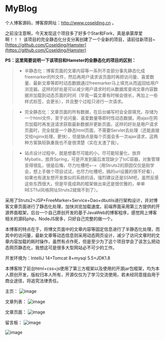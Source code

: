 # MyBlog
个人博客源码，博客原网址：http://www.coselding.cn 。

之前没注意啊，今天发现这个项目多了好多个Star和Fork，真是承蒙厚爱啊！！！
该项目的完全静态化分支分离创建了一个全新的项目，请前往新项目~[https://github.com/Coselding/Hamster](https://github.com/Coselding/Hamster)  

**PS：这里简要说明一下该项目和Hamster的全静态化的项目的区别：**  

>* 半静态化：博客页面的文章内容等一系列不变部分事先静态化成freemarker的ftl文件，然后再用户请求该页面时再把访问量、喜爱数量、最新文章等即时动态数据通过freemarker马上填充从而返回给用户浏览器。这样的好处是可以减少用户请求时的从数据库查询文章内容数据并加载到动态页面的时间（毕竟一篇文章有时候会很长，再加上一些样式标签，会更长），并且整个过程只进行一次请求。  

>* 完全静态化：文章页面的所有数据，在后台编写时会全部填充，存储为一个html文件，至于访问量、喜爱数量等即时性动态数据，用ajax在网页加载时再发送请求获取最新数据并更新页面，这样的好处是用户请求页面时，完全就是一个静态html页面，不需要Servlet去处理（还能直接交给nginx处理，更快），但是缺点是每个页面会多一次ajax请求，这两种方案孰轻孰重我也不是很清楚（实在太渣了我）。  

>* 站点设计过程中，就是想着尽可能的小，尽可能轻量化，放弃Mybatis，放弃Spring，可是开发到最后发现缺少了IoC容器，对象管理变得很乱，很是后悔，尽力吐槽吧=-=（用Struts2的原因仅仅是刚学会，想上手做个项目试试，也尽力吐槽吧，搞的url设置的很不好看），如果也有道友想开发类似的系统的话，强烈建议还是SSM吧，虽然反感这些东西很大，但是毕竟成熟的框架做出来还是很优雅的，单单RESTful风格网址Struts2就做不到了）。


采用了Struts2+JSP+FreeMarker+Service+Dao+dbutils进行架构设计，并对博客文章页面进行了静态化处理，加快浏览加载速度。前端界面采用第三方提供的开源界面框架，后台一个自己原创开发的基于JavaWeb的博客程序，感觉网上博客相关的源码php，NodeJS居多，只好自己完整的做一个。

本博客的特点在于，将博文页面中的文章内容等固定信息进行了半静态化处理，而其中的访问量，最新文章等动态信息则采用动态网页设计，减少了访问文章时的文章内容加载的耗时操作，虽然有点作死，但是至少为了这个项目学会了该怎么把动态网页静态化，我想这可是很多大型网站必不可少的工作。

开发环境为：IntelliJ 14+Tomcat 8+mysql 5.5+JDK1.8

本博客除了前台html+css+js使用了第三方框架以及使用的开源jar包框架，均为本人原创开发，版权归本人所有，开源仅仅为了学习交流使用，若未经同意擅自用于商业途径，将追究法律责任。

主页：
![image](https://github.com/Coselding/MyBlog/blob/master/screenshot/1.png)

文章列表：
![image](https://github.com/Coselding/MyBlog/blob/master/screenshot/2.png)

文章页面：
![image](https://github.com/Coselding/MyBlog/blob/master/screenshot/3.png)

留言板：
![image](https://github.com/Coselding/MyBlog/blob/master/screenshot/4.png)

![image](https://github.com/Coselding/MyBlog/blob/master/screenshot/5.png)

